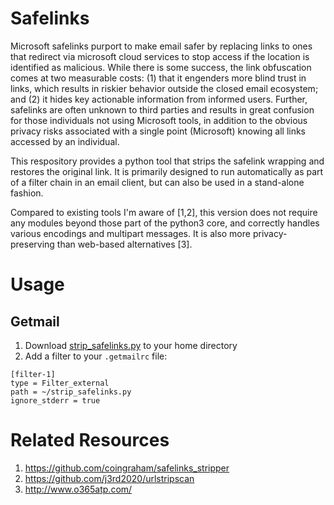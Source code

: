 # Safelinks
Microsoft safelinks purport to make email safer by replacing links to ones that redirect via microsoft cloud services to stop access if the location is identified as malicious. While there is some success, the link obfuscation comes at two measurable costs: (1) that it engenders more blind trust in links, which results in riskier behavior outside the closed email ecosystem; and (2) it hides key actionable information from informed users. Further, safelinks are often unknown to third parties and results in great confusion for those individuals not using Microsoft tools, in addition to the obvious privacy risks associated with a single point (Microsoft) knowing all links accessed by an individual. 

This respository provides a python tool that strips the safelink wrapping and restores the original link. It is primarily designed to run automatically as part of a filter chain in an email client, but can also be used in a stand-alone fashion.

Compared to existing tools I'm aware of [1,2], this version does not require any modules beyond those part of the python3 core, and correctly handles various encodings and multipart messages. It is also more privacy-preserving than web-based alternatives [3].

# Usage
## Getmail
1. Download [strip_safelinks.py](https://github.com/tmcqueen-materials/safelinks/blob/main/strip_safelinks.py) to your home directory
2. Add a filter to your `.getmailrc` file:
```
[filter-1]
type = Filter_external
path = ~/strip_safelinks.py
ignore_stderr = true
```

# Related Resources
1. https://github.com/coingraham/safelinks_stripper
1. https://github.com/j3rd2020/urlstripscan
1. http://www.o365atp.com/

